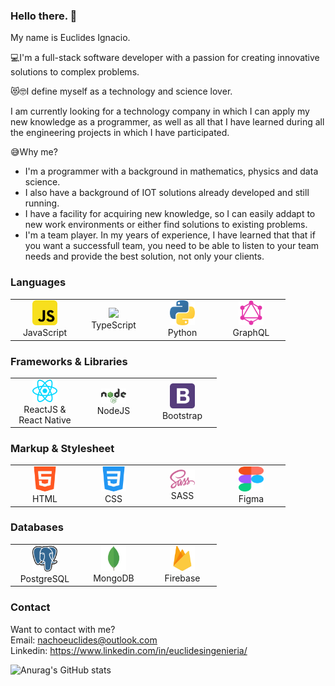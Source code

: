 ### Hello there. 🤝

My name is Euclides Ignacio.


💻I'm a full-stack software developer with a passion for creating innovative solutions to complex problems.

😻🤓I define myself as a technology and science lover. 

I am currently looking for a technology company in which I can apply my new knowledge as a programmer, as well as all that I have learned during all the engineering projects in which I have participated.


😅Why me?

 - I'm a programmer with a background in mathematics, physics and data science.
 - I also have a background of IOT solutions already developed and still running.
 - I have a facility for acquiring new knowledge, so I can easily addapt to new work environments or either find solutions to existing problems.
 - I'm a team player. In my years of experience, I have learned that that if you want a successfull team, you need to be able to listen to your team needs and provide the best solution, not only your clients.

### Languages

<table>
  <tr>
    <td align="center" width="96">
      <a>
        <img src="https://raw.githubusercontent.com/pkkulhari/pkkulhari/master/icons/js.svg" width="40"/>
      </a>
      <br>JavaScript
    </td>
    <td align="center" width="96">
      <a>
        <img src="https://upload.wikimedia.org/wikipedia/commons/thumb/4/4c/Typescript_logo_2020.svg/512px-Typescript_logo_2020.svg.png" width="40"/>
        </a>
        <br>TypeScript
    </td>
    <td align="center" width="96">
      <a>
        <img src="https://raw.githubusercontent.com/pkkulhari/pkkulhari/master/icons/python.svg" width="40"/>
      </a>
      <br>Python
    </td>
    <!-- Add graphql -->
    <td align="center" width="96">
      <a>
        <img src="./graphql.png" width="40"/>
      </a>
      <br>GraphQL
    </td>
  </tr>
</table>

### Frameworks & Libraries

<table>
  <tr>
    <td align="center" width="96">
      <a>
        <img src="https://raw.githubusercontent.com/pkkulhari/pkkulhari/master/icons/react.svg" width="40"/>
      </a>
      <br>ReactJS & React Native
    </td>
    <td align="center" width="96">
      <a>
        <img src="https://raw.githubusercontent.com/pkkulhari/pkkulhari/master/icons/nodejs.svg" width="40"/>
      </a>
      <br>NodeJS
    </td>
    <td align="center" width="96">
      <a>
        <img src="https://raw.githubusercontent.com/pkkulhari/pkkulhari/master/icons/bootstrap.svg" width="40"/>
      </a>
      <br>Bootstrap
    </td>
  </tr>
</table>

### Markup & Stylesheet

<table>
  <tr>
    <td align="center" width="96">
      <a>
        <img src="https://raw.githubusercontent.com/pkkulhari/pkkulhari/master/icons/html.svg" width="40"/>
      </a>
      <br>HTML
    </td>
    <td align="center" width="96">
      <a>
        <img src="https://raw.githubusercontent.com/pkkulhari/pkkulhari/master/icons/css.svg" width="40"/>
      </a>
      <br>CSS
    </td>
    <td align="center" width="96">
      <a>
        <img src="https://raw.githubusercontent.com/pkkulhari/pkkulhari/master/icons/sass.svg" width="40"/>
      </a>
      <br>SASS
    </td>
    <td align="center" width="96">
      <a>
        <img src="https://raw.githubusercontent.com/pkkulhari/pkkulhari/master/icons/figma.svg" width="40"
        height="40"/>
      </a>
      <br>Figma
    </td>

</table>

### Databases

<table>
    <tr>
        <td align="center" width="96">
            <a>
                <img src="./584815fdcef1014c0b5e497a.png" width="40"/>
            </a>
            <br>PostgreSQL
        </td>
        <td align="center" width="96">
            <a>
                <img src="./mongodb.png" width="40"/>
            </a>
            <br>MongoDB
        <td align="center" width="96">
            <a>
                <img src="./pngegg.png" width="40"/>
            </a>
            <br>Firebase
        </td>

</table>

### Contact

Want to contact with me? </br>
Email: nachoeuclides@outlook.com </br>
Linkedin: https://www.linkedin.com/in/euclidesingenieria/

![Anurag's GitHub stats](https://github-readme-stats.vercel.app/api?username=TuMandado&show_icons=true&theme=dark)


<!-- 
Here are some ideas to get you started:

- 🔭 I’m currently working on ...
- 🌱 I’m currently learning ...
- 👯 I’m looking to collaborate on ...
- 🤔 I’m looking for help with ...
- 💬 Ask me about ...
- 📫 How to reach me: ...
- 😄 Pronouns: ...
- ⚡ Fun fact: ... -->

